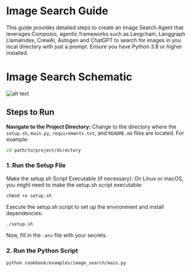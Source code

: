 # Image Search Guide

This guide provides detailed steps to create an Image Search Agent that leverages Composio, agentic frameworks such as Langchain, Langgraph LlamaIndex, CrewAI, Autogen and ChatGPT to search for images in you local directory with just a prompt. Ensure you have Python 3.8 or higher installed.

# Image Search Schematic
![alt text](https://github.com/ComposioHQ/composio/blob/master/python/examples/image_search/schematic.png?raw=true)

## Steps to Run

**Navigate to the Project Directory:**
Change to the directory where the `setup.sh`, `main.py`, `requirements.txt`, and `README.md` files are located. For example:
```sh
cd path/to/project/directory
```

### 1. Run the Setup File
Make the setup.sh Script Executable (if necessary):
On Linux or macOS, you might need to make the setup.sh script executable:
```shell
chmod +x setup.sh
```
Execute the setup.sh script to set up the environment and install dependencies:
```shell
./setup.sh
```
Now, fill in the `.env` file with your secrets.

### 2. Run the Python Script
```shell
python cookbook/examples/image_search/main.py
```

